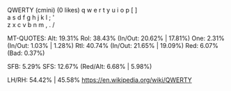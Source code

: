 QWERTY (cmini) (0 likes)
  q w e r t  y u i o p [ ] \
   a s d f g  h j k l ; '    
    z x c v b  n m , . /      

MT-QUOTES:
  Alt: 19.31%
  Rol: 38.43%   (In/Out: 20.62% | 17.81%)
  One:  2.31%   (In/Out:  1.03% |  1.28%)
  Rtl: 40.74%   (In/Out: 21.65% | 19.09%)
  Red:  6.07%   (Bad:     0.37%)

  SFB: 5.29%
  SFS: 12.67%    (Red/Alt: 6.68% | 5.98%)

  LH/RH: 54.42% | 45.58%
  https://en.wikipedia.org/wiki/QWERTY
  
